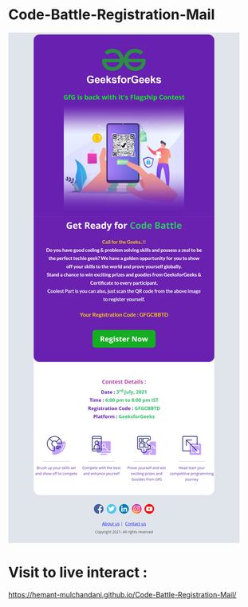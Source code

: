 # Code-Battle-Registration-Mail

![Mail Capture](Code%20Battle%20Registration%20Mail%20Capture.png)

# Visit to live interact :

 https://hemant-mulchandani.github.io/Code-Battle-Registration-Mail/

